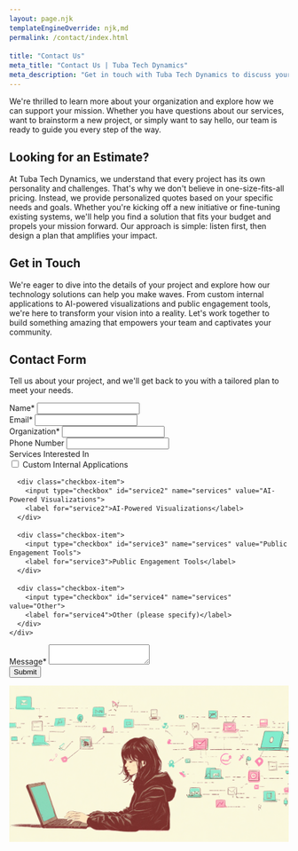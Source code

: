 ```yaml
---
layout: page.njk
templateEngineOverride: njk,md
permalink: /contact/index.html

title: "Contact Us"
meta_title: "Contact Us | Tuba Tech Dynamics"
meta_description: "Get in touch with Tuba Tech Dynamics to discuss your non-profit's technology needs. We're here to help you amplify your impact."
---
```


We're thrilled to learn more about your organization and explore how we can support your mission. Whether you have questions about our services, want to brainstorm a new project, or simply want to say hello, our team is ready to guide you every step of the way.

## Looking for an Estimate?

At Tuba Tech Dynamics, we understand that every project has its own personality and challenges. That's why we don't believe in one-size-fits-all pricing. Instead, we provide personalized quotes based on your specific needs and goals. Whether you're kicking off a new initiative or fine-tuning existing systems, we'll help you find a solution that fits your budget and propels your mission forward. Our approach is simple: listen first, then design a plan that amplifies your impact.

## Get in Touch

We're eager to dive into the details of your project and explore how our technology solutions can help you make waves. From custom internal applications to AI-powered visualizations and public engagement tools, we're here to transform your vision into a reality. Let's work together to build something amazing that empowers your team and captivates your community.

## Contact Form

Tell us about your project, and we'll get back to you with a tailored plan to meet your needs.


<form action="https://formsubmit.co/4ca88a99fe5fb4e27011196aa30fab41" method="POST">
  <div class="form-group">
    <label for="name">Name*</label>
    <input type="text" id="name" name="name" required>
  </div>

  <div class="form-group">
    <label for="email">Email*</label>
    <input type="email" id="email" name="email" required>
  </div>

  <div class="form-group">
    <label for="organization">Organization*</label>
    <input type="text" id="organization" name="organization" required>
  </div>

  <div class="form-group">
    <label for="phone">Phone Number</label>
    <input type="tel" id="phone" name="phone">
  </div>

  <div class="form-group">
    <label>Services Interested In</label>
    <div class="checkbox-group">
      <div class="checkbox-item">
        <input type="checkbox" id="service1" name="services" value="Custom Internal Applications">
        <label for="service1">Custom Internal Applications</label>
      </div>

      <div class="checkbox-item">
        <input type="checkbox" id="service2" name="services" value="AI-Powered Visualizations">
        <label for="service2">AI-Powered Visualizations</label>
      </div>

      <div class="checkbox-item">
        <input type="checkbox" id="service3" name="services" value="Public Engagement Tools">
        <label for="service3">Public Engagement Tools</label>
      </div>

      <div class="checkbox-item">
        <input type="checkbox" id="service4" name="services" value="Other">
        <label for="service4">Other (please specify)</label>
      </div>
    </div>
  </div>

  <div class="form-group">
    <label for="message">Message*</label>
    <textarea id="message" name="message" required></textarea>
  </div>

  <div class="form-group">
    <button type="submit">Submit</button>
  </div>
</form>

![An inviting illustration of a person typing on a laptop, surrounded by icons representing communication and collaboration.](/assets/images/contact.png)
